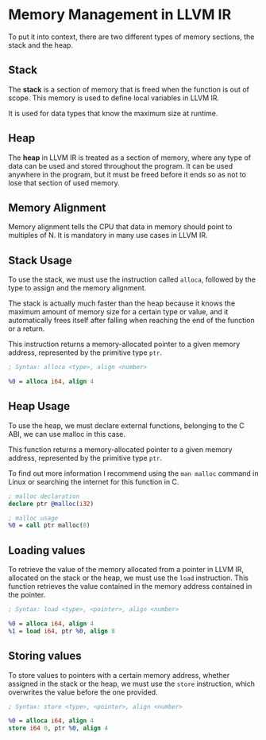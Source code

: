 # Memory Management in LLVM IR

To put it into context, there are two different types of memory sections, the stack and the heap. 

## Stack

The **stack** is a section of memory that is freed when the function is out of scope. This memory is used to define local variables in LLVM IR. 

It is used for data types that know the maximum size at runtime.

## Heap

The **heap** in LLVM IR is treated as a section of memory, where any type of data can be used and stored throughout the program. It can be used anywhere in the program, but it must be freed before it ends so as not to lose that section of used memory.

## Memory Alignment

Memory alignment tells the CPU that data in memory should point to multiples of N. It is mandatory in many use cases in LLVM IR.

## Stack Usage

To use the stack, we must use the instruction called `alloca`, followed by the type to assign and the memory alignment.

The stack is actually much faster than the heap because it knows the maximum amount of memory size for a certain type or value, and it automatically frees itself after falling when reaching the end of the function or a return.

This instruction returns a memory-allocated pointer to a given memory address, represented by the primitive type `ptr`.

```llvm
; Syntax: alloca <type>, align <number>

%0 = alloca i64, align 4 
```

## Heap Usage

To use the heap, we must declare external functions, belonging to the C ABI, we can use malloc in this case.

This function returns a memory-allocated pointer to a given memory address, represented by the primitive type `ptr`.

To find out more information I recommend using the `man malloc` command in Linux or searching the internet for this function in C.

```llvm
; malloc declaration
declare ptr @malloc(i32)

; malloc usage
%0 = call ptr malloc(8)
```

## Loading values

To retrieve the value of the memory allocated from a pointer in LLVM IR, allocated on the stack or the heap, we must use the `load` instruction. This function retrieves the value contained in the memory address contained in the pointer.

```llvm
; Syntax: load <type>, <pointer>, align <number>

%0 = alloca i64, align 4 
%1 = load i64, ptr %0, align 8 
```

## Storing values

To store values ​​to pointers with a certain memory address, whether assigned in the stack or the heap, we must use the `store` instruction, which overwrites the value before the one provided.

```llvm
; Syntax: store <type>, <pointer>, align <number>

%0 = alloca i64, align 4 
store i64 0, ptr %0, align 4 
```
